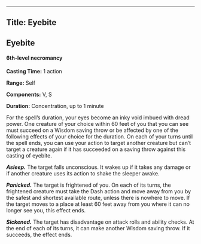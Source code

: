 -------------------------
Title: Eyebite
-------------------------

## Eyebite

#### 6th-level necromancy


**Casting Time:** 1 action 

**Range:** Self 

**Components:** V, S 

**Duration:** Concentration, up to 1 minute


For the spell’s duration, your eyes become an inky void imbued with
dread power. One creature of your choice within 60 feet of you that you
can see must succeed on a Wisdom saving throw or be affected by one of
the following effects of your choice for the duration. On each of your
turns until the spell ends, you can use your action to target another
creature but can’t target a creature again if it has succeeded on a
saving throw against this casting of eyebite.

**_Asleep._** The target falls unconscious. It wakes up if it
takes any damage or if another creature uses its action to shake the
sleeper awake.

**_Panicked._** The target is frightened of you. On each of
its turns, the frightened creature must take the Dash action and move
away from you by the safest and shortest available route, unless there
is nowhere to move. If the target moves to a place at least 60 feet away
from you where it can no longer see you, this effect ends.

**_Sickened._** The target has disadvantage on attack rolls
and ability checks. At the end of each of its turns, it can make another
Wisdom saving throw. If it succeeds, the effect ends.


